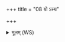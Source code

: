 +++
title = "08 यो ऽस्य"

+++
<details><summary>मूलम् (WS)</summary>

यो ऽस्य प्रथमो व्यानः । सेयं भूमिः ॥ ८ ॥
</details>